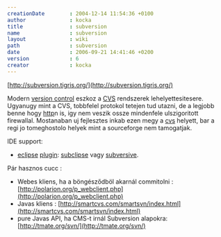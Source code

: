 ```yaml
---
creationDate        : 2004-12-14 11:54:36 +0100 
author              : kocka 
title               : subversion 
name                : subversion 
layout              : wiki 
path                : subversion 
date                : 2006-09-21 14:41:46 +0200 
version             : 6 
creator             : kocka 
---
```

[http://subversion.tigris.org/](http://subversion.tigris.org/)

Modern [version control](version%20control.html) eszkoz a [CVS](CVS.html) rendszerek lehelyettesitesere. Ugyanugy mint a CVS, tobbfelel protokol tetejen tud utazni, de a legjobb benne hogy [http](HTTP.html)n is, igy nem veszik ossze mindenfele ulszigoritott firewallal. Mostanaban uj fejlesztes inkab ezen megy a [cvs](CVS.html) helyett, bar a regi jo tomeghostolo helyek mint a sourceforge nem tamogatjak.

IDE support:

*   [eclipse](Eclipse.html) [plugin](plugin.html): [subclipse](subclipse.html) vagy [subversive](Missing.html).

Pár hasznos cucc :

*   Webes kliens, ha a böngésződböl akarnál commitolni : [http://polarion.org/p_webclient.php](http://polarion.org/p_webclient.php) 
*   Javas kliens : [http://smartcvs.com/smartsvn/index.html](http://smartcvs.com/smartsvn/index.html)
*   pure Javas API, ha CMS-t irnál Subversion alapokra: [http://tmate.org/svn/](http://tmate.org/svn/) 
